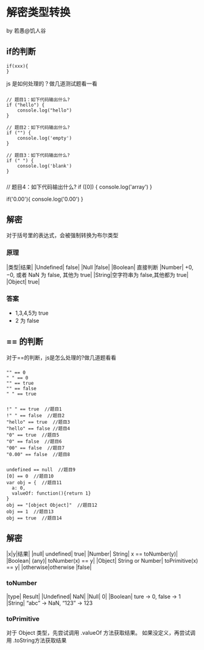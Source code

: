 # 解密类型转换
by 若愚@饥人谷

## if的判断
```
if(xxx){
}
```
js 是如何处理的？做几道测试题看一看

###

```
// 题目1：如下代码输出什么?
if ("hello") {
    console.log("hello")
}

// 题目2：如下代码输出什么?
if ("") {
    console.log('empty')
}

// 题目3：如下代码输出什么?
if (" ") {
    console.log('blank')
}
```


### 

// 题目4：如下代码输出什么?
if ([0]) {
    console.log('array')
}

if('0.00'){
  console.log('0.00')
}


## 解密
对于括号里的表达式，会被强制转换为布尔类型

### 原理

|类型|结果|
|Undefined|	false|
|Null	|false|
|Boolean| 直接判断
|Number| +0, −0, 或者 NaN 为 false, 其他为 true|
|String|空字符串为 false,其他都为 true|
|Object|	true|

### 答案
- 1,3,4,5为 true
- 2 为 false


## == 的判断

对于==的判断，js是怎么处理的?做几道题看看

###
```
"" == 0
" " == 0
"" == true
"" == false
" " == true
```

###
```
!" " == true  //题目1
!" " == false  //题目2
"hello" == true  //题目3
"hello" == false //题目4
"0" == true  //题目5
"0" == false  //题目6
"00" == false  //题目7
"0.00" == false  //题目8
```

###
```
undefined == null  //题目9
[0] == 0  //题目10
var obj = {  //题目11
  a: 0, 
  valueOf: function(){return 1} 
} 
obj == "[object Object]"  //题目12
obj == 1  //题目13
obj == true  //题目14
```
## 解密
|x|y|结果|
|null|	undefined|	true|
|Number|	String|	x == toNumber(y)|
|Boolean|	(any)|	toNumber(x) == y|
|Object|	String or Number|	toPrimitive(x) == y|
|otherwise|otherwise	|false|

### toNumber


|type|	Result|
|Undefined|	NaN|
|Null|	0|
|Boolean|	ture -> 0, false -> 1
|String| “abc” -> NaN, “123” -> 123

### toPrimitive

对于 Object 类型，先尝试调用 .valueOf 方法获取结果。
如果没定义，再尝试调用 .toString方法获取结果







